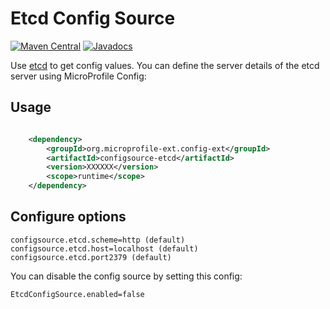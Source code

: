 # Etcd Config Source

[![Maven Central](https://maven-badges.herokuapp.com/maven-central/org.microprofile-ext.config-ext/configsource-etcd/badge.svg)](https://maven-badges.herokuapp.com/maven-central/org.microprofile-ext.config-ext/configsource-etcd)
[![Javadocs](https://www.javadoc.io/badge/org.microprofile-ext.config-ext/configsource-etcd.svg)](https://www.javadoc.io/doc/org.microprofile-ext.config-ext/configsource-etcd)

Use [etcd](https://coreos.com/etcd/) to get config values. You can define the server details of the etcd server using MicroProfile Config:

## Usage

```xml

    <dependency>
        <groupId>org.microprofile-ext.config-ext</groupId>
        <artifactId>configsource-etcd</artifactId>
        <version>XXXXXX</version>
        <scope>runtime</scope>
    </dependency>

```

## Configure options

    configsource.etcd.scheme=http (default)
    configsource.etcd.host=localhost (default)
    configsource.etcd.port2379 (default)  

You can disable the config source by setting this config:
    
    EtcdConfigSource.enabled=false  